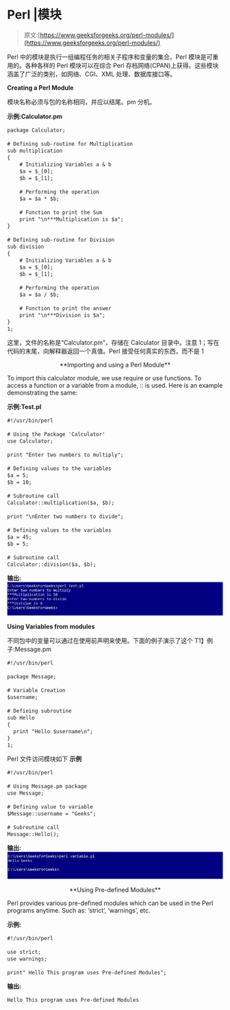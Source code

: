 # Perl |模块

> 原文:[https://www.geeksforgeeks.org/perl-modules/](https://www.geeksforgeeks.org/perl-modules/)

Perl 中的模块是执行一组编程任务的相关子程序和变量的集合。Perl 模块是可重用的。各种各样的 Perl 模块可以在综合 Perl 存档网络(CPAN)上获得。这些模块涵盖了广泛的类别，如网络、CGI、XML 处理、数据库接口等。

**Creating a Perl Module**

模块名称必须与包的名称相同，并应以结尾。pm 分机。

**示例:Calculator.pm**

```
package Calculator;

# Defining sub-routine for Multiplication
sub multiplication
{
    # Initializing Variables a & b
    $a = $_[0];
    $b = $_[1];

    # Performing the operation
    $a = $a * $b;

    # Function to print the Sum
    print "\n***Multiplication is $a";
}

# Defining sub-routine for Division
sub division
{
    # Initializing Variables a & b
    $a = $_[0];
    $b = $_[1];

    # Performing the operation
    $a = $a / $b;

    # Function to print the answer
    print "\n***Division is $a";
}
1;
```

这里，文件的名称是“Calculator.pm”，存储在 Calculator 目录中。注意 1；写在代码的末尾，向解释器返回一个真值。Perl 接受任何真实的东西，而不是 1

<center>**Importing and using a Perl Module**</center>

To import this calculator module, we use require or use functions. To access a function or a variable from a module, :: is used. Here is an example demonstrating the same:

**示例:Test.pl**

```
#!/usr/bin/perl

# Using the Package 'Calculator'
use Calculator;

print "Enter two numbers to multiply";

# Defining values to the variables
$a = 5;
$b = 10;

# Subroutine call
Calculator::multiplication($a, $b);

print "\nEnter two numbers to divide";

# Defining values to the variables
$a = 45;
$b = 5;

# Subroutine call
Calculator::division($a, $b);
```

**输出:**
![](img/3faf8b29c2bf0f4d434126db53eabb5d.png)

**Using Variables from modules**

不同包中的变量可以通过在使用前声明来使用。下面的例子演示了这个
T1】例子:Message.pm

```
#!/usr/bin/perl

package Message;

# Variable Creation
$username;

# Defining subroutine
sub Hello
{
  print "Hello $username\n";
}
1;
```

Perl 文件访问模块如下
**示例**

```
#!/usr/bin/perl

# Using Message.pm package
use Message;

# Defining value to variable
$Message::username = "Geeks";

# Subroutine call
Message::Hello();
```

**输出:**
![](img/eafb5d117e50654d46e284dd04c46586.png)

<center>**Using Pre-defined Modules**</center>

Perl provides various pre-defined modules which can be used in the Perl programs anytime.
Such as: ‘strict’, ‘warnings’, etc.

**示例:**

```
#!/usr/bin/perl

use strict;
use warnings;

print" Hello This program uses Pre-defined Modules";
```

**输出:**

```
Hello This program uses Pre-defined Modules
```